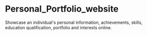# Personal_Portfolio_website
Showcase an individual's personal information, achievements, skills, education qualification, portfolio and interests online.
